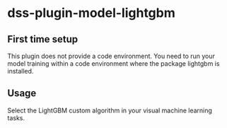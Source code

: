 # dss-plugin-model-lightgbm

## First time setup
This plugin does not provide a code environment. You need to run your model training within a code environment where the package lightgbm is installed.

## Usage
Select the LightGBM custom algorithm in your visual machine learning tasks.
